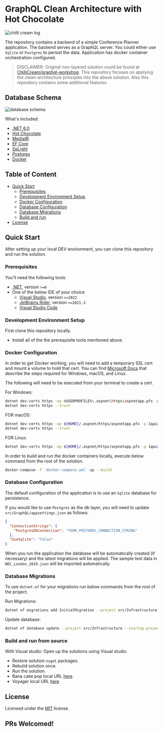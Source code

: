 # GraphQL Clean Architecture with Hot Chocolate

![chilli cream log](https://github.com/gayankanishka/graphql-clean-architecture/blob/533a59d7e96493b4d9e94f8fe08c04a4dc3f6af5/docs/assets/ChilliCream.svg?raw=true)

The repository contains a backend of a simple Conference Planner application. The backend serves as a GraphQL server. You could either use `Sqlite` or `Postgres` to persist the data. Application has docker container orchestration configured.

> DISCLAIMER: Original non-layered solution could be found at [ChilliCream/graphql-workshop](https://github.com/ChilliCream/graphql-workshop). This repository focuses on applying the clean-architecture principles into the above solution. Also this repository contains some additional features.

## Database Schema

![database schema](https://github.com/gayankanishka/graphql-clean-architecture/blob/b77a0166917ce6671dc885f4fb3e6ebd1f8bba71/docs/assets/21-conference-planner-db-diagram.png?raw=true)

What's included:

- [.NET 6.0](https://dotnet.microsoft.com/download/dotnet/6.0)
- [Hot Chocolate](https://chillicream.com/docs/hotchocolate)
- [MediatR](https://github.com/jbogard/MediatR)
- [EF Core](https://docs.microsoft.com/en-us/ef/core/)
- [SqLight](https://docs.microsoft.com/en-us/dotnet/standard/data/sqlite/?tabs=netcore-cli)
- [Postgres](https://www.npgsql.org/efcore/index.html)
- [Docker](https://docs.docker.com/)

## Table of Content

- [Quick Start](#quick-start)
    - [Prerequisites](#prerequisites)
    - [Development Environment Setup](#development-environment-setup)
    - [Docker Configuration](#docker-configuration)
    - [Database Configuration](#database-configuration)
    - [Database Migrations](#database-migrations)
    - [Build and run](#build-and-run-from-source)
- [License](#license)

## Quick Start

After setting up your local DEV environment, you can clone this repository and run the solution.

### Prerequisites

You'll need the following tools:

- [.NET](https://dotnet.microsoft.com/download), version `>=6`
- One of the below IDE of your choice
    - [Visual Studio](https://visualstudio.microsoft.com/), version `>=2022`
    - [JetBrains Rider](https://jetbrains.com/rider/), version `>=2021.3`
    - [Visual Studio Code](https://code.visualstudio.com/)

### Development Environment Setup

First clone this repository locally.

- Install all of the the prerequisite tools mentioned above.

### Docker Configuration

In order to get Docker working, you will need to add a temporary SSL cert and mount a volume to hold that cert. You can find [Microsoft Docs](https://docs.microsoft.com/en-us/aspnet/core/security/docker-https?view=aspnetcore-6.0) that describe the steps required for Windows, macOS, and Linux.

The following will need to be executed from your terminal to create a cert.

For Windows:

```bash
dotnet dev-certs https -ep %USERPROFILE%\.aspnet\https\aspnetapp.pfx -p 1qaz2wsx@
dotnet dev-certs https --trust
```

FOR macOS: 

```bash
dotnet dev-certs https -ep ${HOME}/.aspnet/https/aspnetapp.pfx -p 1qaz2wsx@
dotnet dev-certs https --trust
```

FOR Linux:

```bash
dotnet dev-certs https -ep ${HOME}/.aspnet/https/aspnetapp.pfx -p 1qaz2wsx@
```

In order to build and run the docker containers locally, execute below command from the root of the solution.

```bash
docker-compose -f 'docker-compose.yml' up --build
```

### Database Configuration

The default configuration of the application is to use an `Sqlite` database for persistence.

If you would like to use `Postgres` as the db layer, you will need to update `src/GraphQL/appsettings.json` as follows:

```json
{
  "ConnectionStrings": {
    "PostgresDbConnection": "YOUR_POSTGRES_CONNECTION_STRING"
  },
  "UseSqlite": "false"
}
```

When you run the application the database will be automatically created (if necessary) and the latest migrations will be applied. The sample test data in `NDC_London_2019.json` will be imported automatically.

### Database Migrations

To use `dotnet-ef` for your migrations run below commands from the root of the project.

Run Migrations:

```bash
dotnet ef migrations add InitialMigration --project src/Infrastructure --startup-project src/GraphQL --output-dir Persistence/Migrations
```

Update database:

```bash
dotnet ef database update --project src/Infrastructure --startup-project src/GraphQL
```

### Build and run from source

With Visual studio:
Open up the solutions using Visual studio.
- Restore solution `nuget` packages.
- Rebuild solution once.
- Run the solution.
- Bana cake pop local URL [here](https://localhost:5001/graphql).
- Voyager local URL [here](https://localhost:5001/graphql-voyager)

## License

Licensed under the [MIT](LICENSE) license.

## PRs Welcomed!